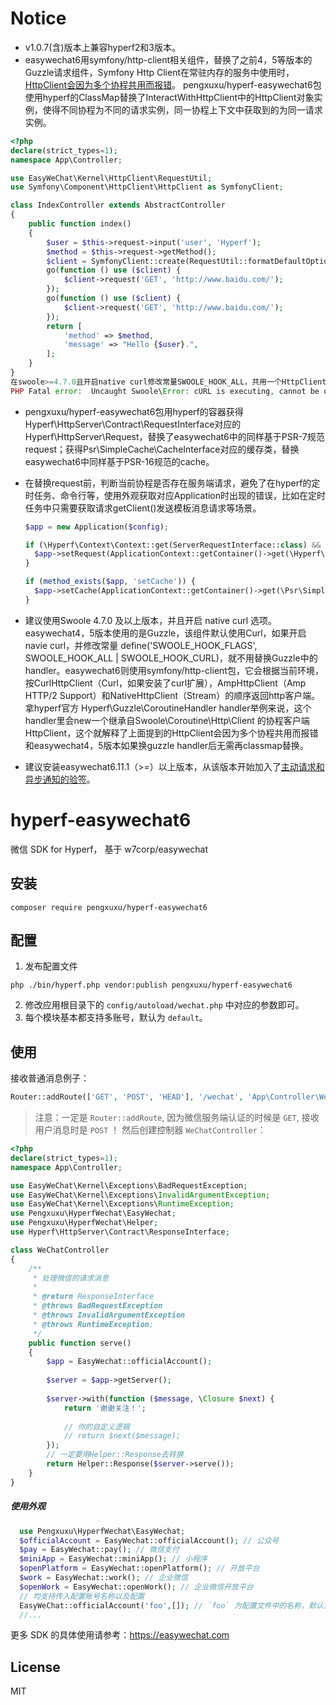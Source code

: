 # Notice
- v1.0.7(含)版本上兼容hyperf2和3版本。
- easywechat6用symfony/http-client相关组件，替换了之前4，5等版本的Guzzle请求组件，Symfony Http Client在常驻内存的服务中使用时，[HttpClient会因为多个协程共用而报错](https://github.com/swoole/swoole-src/issues/5008#issuecomment-1465458380)。 pengxuxu/hyperf-easywechat6包使用hyperf的ClassMap替换了InteractWithHttpClient中的HttpClient对象实例，使得不同协程为不同的请求实例，同一协程上下文中获取到的为同一请求实例。

```php
<?php
declare(strict_types=1);
namespace App\Controller;

use EasyWeChat\Kernel\HttpClient\RequestUtil;
use Symfony\Component\HttpClient\HttpClient as SymfonyClient;

class IndexController extends AbstractController
{
    public function index()
    {
        $user = $this->request->input('user', 'Hyperf');
        $method = $this->request->getMethod();
        $client = SymfonyClient::create(RequestUtil::formatDefaultOptions([]));
        go(function () use ($client) {
            $client->request('GET', 'http://www.baidu.com/');
        });
        go(function () use ($client) {
            $client->request('GET', 'http://www.baidu.com/');
        });
        return [
            'method' => $method,
            'message' => "Hello {$user}.",
        ];
    }
}
在swoole>=4.7.0且开启native curl修改常量SWOOLE_HOOK_ALL，共用一个HttpClient情况下，报错信息：
PHP Fatal error:  Uncaught Swoole\Error: cURL is executing, cannot be operated in /data/project/hyperf-skeleton/vendor/symfony/http-client/Response/CurlResponse.php:366
```
- pengxuxu/hyperf-easywechat6包用hyperf的容器获得Hyperf\HttpServer\Contract\RequestInterface对应的Hyperf\HttpServer\Request，替换了easywechat6中的同样基于PSR-7规范request；获得Psr\SimpleCache\CacheInterface对应的缓存类，替换easywechat6中同样基于PSR-16规范的cache。
- 在替换request前，判断当前协程是否存在服务端请求，避免了在hyperf的定时任务、命令行等，使用外观获取对应Application时出现的错误，比如在定时任务中只需要获取请求getClient()发送模板消息请求等场景。
  ```php
  $app = new Application($config);

  if (\Hyperf\Context\Context::get(ServerRequestInterface::class) && method_exists($app, 'setRequest')) {
    $app->setRequest(ApplicationContext::getContainer()->get(\Hyperf\HttpServer\Contract\RequestInterface));
  }

  if (method_exists($app, 'setCache')) {
    $app->setCache(ApplicationContext::getContainer()->get(\Psr\SimpleCache\CacheInterface::class)
  }
  ```

- 建议使用Swoole 4.7.0 及以上版本，并且开启 native curl 选项。easywechat4，5版本使用的是Guzzle，该组件默认使用Curl，如果开启navie curl，并修改常量 define('SWOOLE_HOOK_FLAGS', SWOOLE_HOOK_ALL | SWOOLE_HOOK_CURL)，就不用替换Guzzle中的handler。easywechat6则使用symfony/http-client包，它会根据当前环境，按CurlHttpClient（Curl，如果安装了curl扩展），AmpHttpClient（Amp HTTP/2 Support）和NativeHttpClient（Stream）的顺序返回http客户端。
拿hyperf官方 Hyperf\Guzzle\CoroutineHandler handler举例来说，这个handler里会new一个继承自Swoole\Coroutine\Http\Client 的协程客户端HttpClient，这个就解释了上面提到的HttpClient会因为多个协程共用而报错和easywechat4，5版本如果换guzzle handler后无需再classmap替换。

- 建议安装easywechat6.11.1（>=）以上版本，从该版本开始加入了[主动请求和异步通知的验签](https://easywechat.com/6.x/pay/index.html#%E4%B8%80%E4%BA%9B%E5%8F%AF%E8%83%BD%E4%BC%9A%E7%94%A8%E5%88%B0%E7%9A%84)。
# hyperf-easywechat6

微信 SDK for Hyperf， 基于 w7corp/easywechat

## 安装

~~~shell script
composer require pengxuxu/hyperf-easywechat6 
~~~

## 配置

1. 发布配置文件

~~~shell script
php ./bin/hyperf.php vendor:publish pengxuxu/hyperf-easywechat6
~~~

2. 修改应用根目录下的 `config/autoload/wechat.php` 中对应的参数即可。
3. 每个模块基本都支持多账号，默认为 `default`。

## 使用

接收普通消息例子：

```php
Router::addRoute(['GET', 'POST', 'HEAD'], '/wechat', 'App\Controller\WeChatController@serve');
```

> 注意：一定是 `Router::addRoute`, 因为微信服务端认证的时候是 `GET`, 接收用户消息时是 `POST` ！ 然后创建控制器 `WeChatController`：

```php
<?php
declare(strict_types=1);
namespace App\Controller;

use EasyWeChat\Kernel\Exceptions\BadRequestException;
use EasyWeChat\Kernel\Exceptions\InvalidArgumentException;
use EasyWeChat\Kernel\Exceptions\RuntimeException;
use Pengxuxu\HyperfWechat\EasyWechat;
use Pengxuxu\HyperfWechat\Helper;
use Hyperf\HttpServer\Contract\ResponseInterface;

class WeChatController
{
    /**
     * 处理微信的请求消息
     *
     * @return ResponseInterface
     * @throws BadRequestException
     * @throws InvalidArgumentException
     * @throws RuntimeException;
     */
    public function serve()
    {
        $app = EasyWechat::officialAccount();
        
        $server = $app->getServer();
        
        $server->with(function ($message, \Closure $next) {
            return '谢谢关注！';
            
            // 你的自定义逻辑
            // return $next($message);
        });
        // 一定要用Helper::Response去转换
        return Helper::Response($server->serve());
    }
}
```

##### 使用外观

```php
  use Pengxuxu\HyperfWechat\EasyWechat;
  $officialAccount = EasyWechat::officialAccount(); // 公众号
  $pay = EasyWechat::pay(); // 微信支付
  $miniApp = EasyWechat::miniApp(); // 小程序
  $openPlatform = EasyWechat::openPlatform(); // 开放平台
  $work = EasyWechat::work(); // 企业微信
  $openWork = EasyWechat::openWork(); // 企业微信开放平台  
  // 均支持传入配置账号名称以及配置
  EasyWeChat::officialAccount('foo',[]); // `foo` 为配置文件中的名称，默认为 `default`。`[]` 可覆盖账号配置
  //...
```

更多 SDK 的具体使用请参考：https://easywechat.com

## License

MIT

